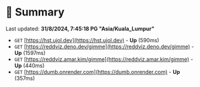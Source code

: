 # 📖 Summary
Last updated: **31/8/2024, 7:45:18 PG "Asia/Kuala_Lumpur"**

- `GET` [https://hst.ujol.dev](https://hst.ujol.dev) - **Up** (590ms)
- `GET` [https://reddviz.deno.dev/gimme](https://reddviz.deno.dev/gimme) - **Up** (1597ms)
- `GET` [https://reddviz.amar.kim/gimme](https://reddviz.amar.kim/gimme) - **Up** (440ms)
- `GET` [https://dumb.onrender.com](https://dumb.onrender.com) - **Up** (357ms)
